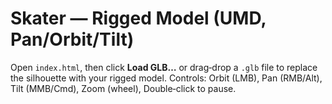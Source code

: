 # Skater — Rigged Model (UMD, Pan/Orbit/Tilt)

Open `index.html`, then click **Load GLB…** or drag‑drop a `.glb` file to replace the silhouette with your rigged model.
Controls: Orbit (LMB), Pan (RMB/Alt), Tilt (MMB/Cmd), Zoom (wheel), Double‑click to pause.
